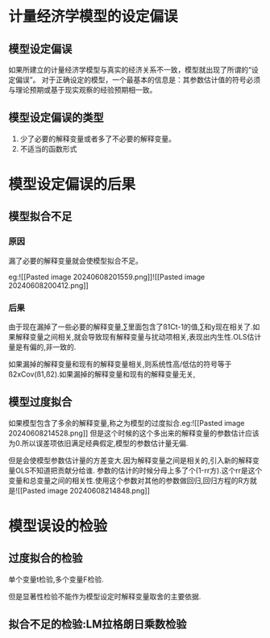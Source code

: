 # 计量经济学模型的设定偏误

## 模型设定偏误

如果所建立的计量经济学模型与真实的经济关系不一致，模型就出现了所谓的“设定偏误”。
对于正确设定的模型，一个最基本的信息是：其参数估计值的符号必须与理论预期或基于现实观察的经验预期相一致。

## 模型设定偏误的类型

1. 少了必要的解释变量或者多了不必要的解释变量。
2. 不适当的函数形式

# 模型设定偏误的后果

## 模型拟合不足

### 原因

漏了必要的解释变量就会使模型拟合不足。

eg:![[Pasted image 20240608201559.png]]![[Pasted image 20240608200412.png]]

### 后果

由于现在漏掉了一些必要的解释变量,∑里面包含了ß1Ct-1的值,∑和y现在相关了.如果解释变量之间相关,就会导致现有解释变量与扰动项相关,表现出内生性.OLS估计量是有偏的,非一致的.

如果漏掉的解释变量和现有的解释变量相关,则系统性高/低估的符号等于ß2xCov(ß1,ß2).如果漏掉的解释变量和现有的解释变量无关,

## 模型过度拟合

如果模型包含了多余的解释变量,称之为模型的过度拟合.eg:![[Pasted image 20240608214528.png]]
但是这个时候的这个多出来的解释变量的参数估计应该为0.所以误差项依旧满足经典假定,模型的参数估计量无偏.

但是会使模型参数估计量的方差变大.因为解释变量之间是相关的,引入新的解释变量OLS不知道把贡献分给谁.
参数的估计的时候分母上多了个(1-rr方).这个rr是这个变量和总变量之间的相关性.使用这个参数对其他的参数做回归,回归方程的R方就是![[Pasted image 20240608214848.png]]

# 模型误设的检验

## 过度拟合的检验

单个变量t检验,多个变量F检验.

但是显著性检验不能作为模型设定时解释变量取舍的主要依据.

## 拟合不足的检验:LM拉格朗日乘数检验

